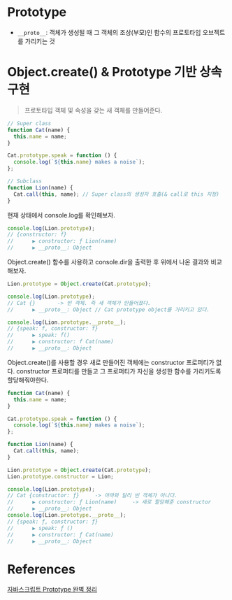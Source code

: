 # Prototype

- `__proto__`: 객체가 생성될 때 그 객체의 조상(부모)인 함수의 프로토타입 오브젝트를 가리키는 것

# Object.create() & Prototype 기반 상속 구현

> 프로토타입 객체 및 속성을 갖는 새 객체를 만들어준다.

```js
// Super class
function Cat(name) {
  this.name = name;
}

Cat.prototype.speak = function () {
  console.log(`${this.name} makes a noise`);
};

// Subclass
function Lion(name) {
  Cat.call(this, name); // Super class의 생성자 호출(& call로 this 지정)
}
```

현재 상태에서 console.log를 확인해보자.

```js
console.log(Lion.prototype);
// {constructor: f}
//      ▶️ constructor: ƒ Lion(name)
//      ▶️ __proto__: Object
```

Object.create() 함수를 사용하고 console.dir을 출력한 후 위에서 나온 결과와 비교해보자.

```js
Lion.prototype = Object.create(Cat.prototype);

console.log(Lion.prototype);
// Cat {}       -> 빈 객체. 즉 새 객체가 만들어졌다.
//      ▶️ __proto__: Object // Cat prototype object를 가리키고 있다.

console.log(Lion.prototype.__proto__);
// {speak: f, constructor: f}
//      ▶️ speak: f()
//      ▶️ constructor: f Cat(name)
//      ▶️ __proto__: Object
```

Object.create()를 사용할 경우 새로 만들어진 객체에는 constructor 프로퍼티가 없다. constructor 프로퍼티를 만들고 그 프로퍼티가 자신을 생성한 함수를 가리키도록 할당해줘야한다.

```js
function Cat(name) {
  this.name = name;
}

Cat.prototype.speak = function () {
  console.log(`${this.name} makes a noise`);
};

function Lion(name) {
  Cat.call(this, name);
}

Lion.prototype = Object.create(Cat.prototype);
Lion.prototype.constructor = Lion;

console.log(Lion.prototype);
// Cat {constructor: ƒ}     -> 아까와 달리 빈 객체가 아니다.
//      ▶️ constructor: ƒ Lion(name)     -> 새로 할당해준 constructor
//      ▶️ __proto__: Object
console.log(Lion.prototype.__proto__);
// {speak: ƒ, constructor: ƒ}
//      ▶️ speak: ƒ ()
//      ▶️ constructor: ƒ Cat(name)
//      ▶️ __proto__: Object
```

# References

[자바스크립트 Prototype 완벽 정리](https://velog.io/@adam2/%EC%9E%90%EB%B0%94%EC%8A%A4%ED%81%AC%EB%A6%BD%ED%8A%B8-Prototype-%EC%99%84%EB%B2%BD-%EC%A0%95%EB%A6%AC)

[](https://velog.io/@thms200/Object.create-#objectcreate)

[](https://jongmin92.github.io/2017/06/18/JavaScript/class/)
